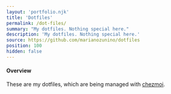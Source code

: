 ```yaml
---
layout: 'portfolio.njk'
title: 'Dotfiles'
permalink: /dot-files/
summary: "My dotfiles. Nothing special here."
description: 'My dotfiles. Nothing special here.'
source: https://github.com/marianozunino/dotfiles
position: 100
hidden: false
---
```

#### Overview

These are my dotfiles, which are being managed with [chezmoi](https://github.com/twpayne/chezmoi).
